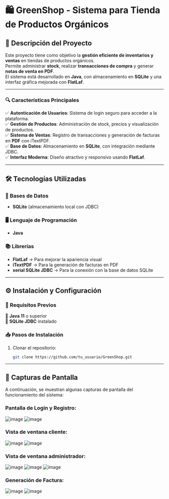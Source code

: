 # 🛍️ GreenShop - Sistema para Tienda de Productos Orgánicos  

## 🔗 Descripción del Proyecto  
Este proyecto tiene como objetivo la **gestión eficiente de inventarios y ventas** en tiendas de productos orgánicos.  
Permite administrar **stock**, realizar **transacciones de compra** y generar **notas de venta en PDF**.  
El sistema está desarrollado en **Java**, con almacenamiento en **SQLite** y una interfaz gráfica mejorada con **FlatLaf**.  

---

### 🔍 Características Principales  
✅ **Autenticación de Usuarios**: Sistema de login seguro para acceder a la plataforma.  
✅ **Gestión de Productos**: Administración de stock, precios y visualización de productos.  
✅ **Sistema de Ventas**: Registro de transacciones y generación de facturas en **PDF** con iTextPDF.  
✅ **Base de Datos**: Almacenamiento en **SQLite**, con integración mediante JDBC.  
✅ **Interfaz Moderna**: Diseño atractivo y responsivo usando **FlatLaf**.  

---

## 🛠️ Tecnologías Utilizadas  

### 📌 Bases de Datos  
- **SQLite** (almacenamiento local con JDBC)  

### 🖥️ Lenguaje de Programación  
- **Java**  

### 📚 Librerías  
- **FlatLaf** → Para mejorar la apariencia visual  
- **iTextPDF** → Para la generación de facturas en PDF  
- **xerial SQLite JDBC** → Para la conexión con la base de datos SQLite  

---

## ⚙️ Instalación y Configuración  

### 📌 Requisitos Previos  
🔹 **Java 11** o superior  
🔹 **SQLite JDBC** instalado  

### 📥 Pasos de Instalación  
1. Clonar el repositorio:  
   ```bash
   git clone https://github.com/tu_usuario/GreenShop.git
---
## 📸 Capturas de Pantalla
A continuación, se muestran algunas capturas de pantalla del funcionamiento del sistema:
### Pantalla de Login y Registro:
![image](https://github.com/user-attachments/assets/edbd61aa-6d4b-492a-bb21-83cf411d3537)
![image](https://github.com/user-attachments/assets/9935e155-711c-462e-bb96-6320cb24125c)
### Vista de ventana cliente:
![image](https://github.com/user-attachments/assets/f9602869-4741-4089-b0df-6a533fa19e03)
![image](https://github.com/user-attachments/assets/98bbb4bd-7e6e-462b-849c-30d1da18dec0)
### Vista de ventana administrador:
![image](https://github.com/user-attachments/assets/3e4bb52b-ccfa-441b-9686-e06d5555bc0a)
![image](https://github.com/user-attachments/assets/30217cd1-2b8c-456b-9987-4ed09d4af511)
![image](https://github.com/user-attachments/assets/c5c72f35-011a-4fc9-b9cf-0839a4b36b35)
### Generación de Factura:
![image](https://github.com/user-attachments/assets/68b97320-56f1-47bb-aa06-5e7469a93e8c)
![image](https://github.com/user-attachments/assets/e192183d-1dce-4fcf-8014-6e6729c97f71)


